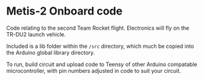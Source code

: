 # Metis-2 Onboard code
Code relating to the second Team Rocket flight. Electronics will fly on the TR-DU2 launch vehicle.

Included is a lib folder within the ```/src``` directory, which much be copied into the Arduino global library directory.

To run, build circuit and upload code to Teensy of other Arduino compatable microcontroller, with pin numbers adjusted in code to suit your circuit.
